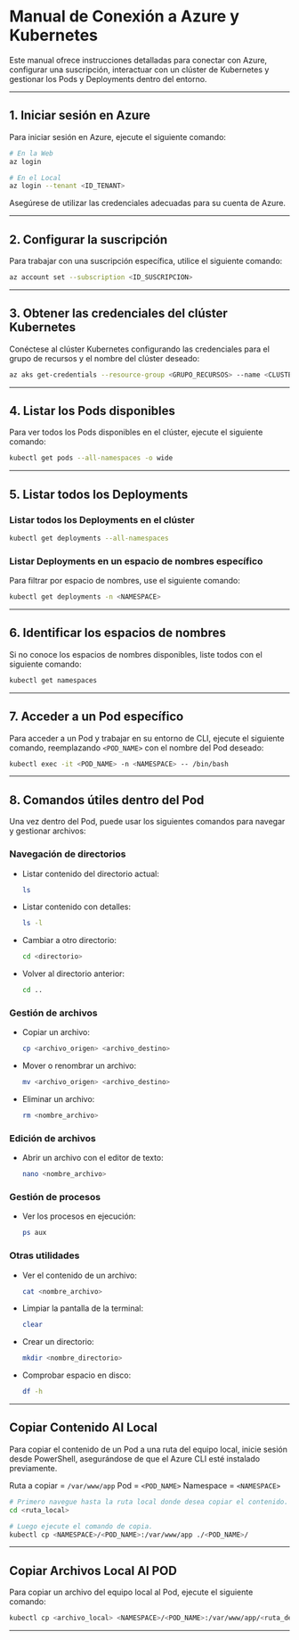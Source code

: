 # **Manual de Conexión a Azure y Kubernetes**

Este manual ofrece instrucciones detalladas para conectar con Azure, configurar una suscripción, interactuar con un clúster de Kubernetes y gestionar los Pods y Deployments dentro del entorno.

---

## **1. Iniciar sesión en Azure**

Para iniciar sesión en Azure, ejecute el siguiente comando:

```bash
# En la Web
az login

# En el Local
az login --tenant <ID_TENANT>
```

Asegúrese de utilizar las credenciales adecuadas para su cuenta de Azure.

---

## **2. Configurar la suscripción**

Para trabajar con una suscripción específica, utilice el siguiente comando:

```bash
az account set --subscription <ID_SUSCRIPCION>
```

---

## **3. Obtener las credenciales del clúster Kubernetes**

Conéctese al clúster Kubernetes configurando las credenciales para el grupo de recursos y el nombre del clúster deseado:

```bash
az aks get-credentials --resource-group <GRUPO_RECURSOS> --name <CLUSTER_NAME> --overwrite-existing
```

---

## **4. Listar los Pods disponibles**

Para ver todos los Pods disponibles en el clúster, ejecute el siguiente comando:

```bash
kubectl get pods --all-namespaces -o wide
```

---

## **5. Listar todos los Deployments**

### Listar todos los Deployments en el clúster
```bash
kubectl get deployments --all-namespaces
```

### Listar Deployments en un espacio de nombres específico
Para filtrar por espacio de nombres, use el siguiente comando:

```bash
kubectl get deployments -n <NAMESPACE>
```

---

## **6. Identificar los espacios de nombres**

Si no conoce los espacios de nombres disponibles, liste todos con el siguiente comando:

```bash
kubectl get namespaces
```

---

## **7. Acceder a un Pod específico**

Para acceder a un Pod y trabajar en su entorno de CLI, ejecute el siguiente comando, reemplazando `<POD_NAME>` con el nombre del Pod deseado:

```bash
kubectl exec -it <POD_NAME> -n <NAMESPACE> -- /bin/bash
```

---

## **8. Comandos útiles dentro del Pod**

Una vez dentro del Pod, puede usar los siguientes comandos para navegar y gestionar archivos:

### **Navegación de directorios**
- Listar contenido del directorio actual:
  ```bash
  ls
  ```
- Listar contenido con detalles:
  ```bash
  ls -l
  ```
- Cambiar a otro directorio:
  ```bash
  cd <directorio>
  ```
- Volver al directorio anterior:
  ```bash
  cd ..
  ```

### **Gestión de archivos**
- Copiar un archivo:
  ```bash
  cp <archivo_origen> <archivo_destino>
  ```
- Mover o renombrar un archivo:
  ```bash
  mv <archivo_origen> <archivo_destino>
  ```
- Eliminar un archivo:
  ```bash
  rm <nombre_archivo>
  ```

### **Edición de archivos**
- Abrir un archivo con el editor de texto:
  ```bash
  nano <nombre_archivo>
  ```

### **Gestión de procesos**
- Ver los procesos en ejecución:
  ```bash
  ps aux
  ```

### **Otras utilidades**
- Ver el contenido de un archivo:
  ```bash
  cat <nombre_archivo>
  ```
- Limpiar la pantalla de la terminal:
  ```bash
  clear
  ```
- Crear un directorio:
  ```bash
  mkdir <nombre_directorio>
  ```
- Comprobar espacio en disco:
  ```bash
  df -h
  ```

---

## **Copiar Contenido Al Local**

Para copiar el contenido de un Pod a una ruta del equipo local, inicie sesión desde PowerShell, asegurándose de que el Azure CLI esté instalado previamente.

Ruta a copiar = `/var/www/app`
Pod = `<POD_NAME>`
Namespace = `<NAMESPACE>`

```bash
# Primero navegue hasta la ruta local donde desea copiar el contenido.
cd <ruta_local>

# Luego ejecute el comando de copia.
kubectl cp <NAMESPACE>/<POD_NAME>:/var/www/app ./<POD_NAME>/
```

---

## **Copiar Archivos Local Al POD**

Para copiar un archivo del equipo local al Pod, ejecute el siguiente comando:

```bash
kubectl cp <archivo_local> <NAMESPACE>/<POD_NAME>:/var/www/app/<ruta_destino>
```

---
